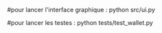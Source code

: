 #pour lancer l'interface graphique : python src/ui.py 

#pour lancer les testes : python tests/test_wallet.py
